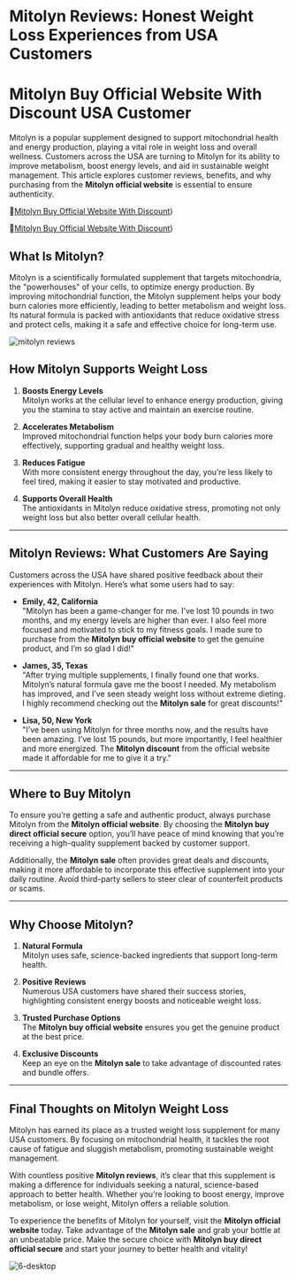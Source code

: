 # Mitolyn Reviews: Honest Weight Loss Experiences from USA Customers  
# Mitolyn Buy Official Website With Discount USA Customer

Mitolyn is a popular supplement designed to support mitochondrial health and energy production, playing a vital role in weight loss and overall wellness. Customers across the USA are turning to Mitolyn for its ability to improve metabolism, boost energy levels, and aid in sustainable weight management. This article explores customer reviews, benefits, and why purchasing from the **Mitolyn official website** is essential to ensure authenticity.  

🛒[Mitolyn Buy Official Website With Discount](https://sites.google.com/view/buy-mitolyn-official-website/home))

🛒[Mitolyn Buy Official Website With Discount](https://sites.google.com/view/buy-mitolyn-official-website/home))

## What Is Mitolyn?  

Mitolyn is a scientifically formulated supplement that targets mitochondria, the "powerhouses" of your cells, to optimize energy production. By improving mitochondrial function, the Mitolyn supplement helps your body burn calories more efficiently, leading to better metabolism and weight loss. Its natural formula is packed with antioxidants that reduce oxidative stress and protect cells, making it a safe and effective choice for long-term use.  

![mitolyn reviews](https://github.com/user-attachments/assets/976e16e4-c444-47f6-8f4a-d2590acee1bb)

## How Mitolyn Supports Weight Loss  

1. **Boosts Energy Levels**  
   Mitolyn works at the cellular level to enhance energy production, giving you the stamina to stay active and maintain an exercise routine.  

2. **Accelerates Metabolism**  
   Improved mitochondrial function helps your body burn calories more effectively, supporting gradual and healthy weight loss.  

3. **Reduces Fatigue**  
   With more consistent energy throughout the day, you’re less likely to feel tired, making it easier to stay motivated and productive.  

4. **Supports Overall Health**  
   The antioxidants in Mitolyn reduce oxidative stress, promoting not only weight loss but also better overall cellular health.  

---

## Mitolyn Reviews: What Customers Are Saying  

Customers across the USA have shared positive feedback about their experiences with Mitolyn. Here’s what some users had to say:  

- **Emily, 42, California**  
   "Mitolyn has been a game-changer for me. I’ve lost 10 pounds in two months, and my energy levels are higher than ever. I also feel more focused and motivated to stick to my fitness goals. I made sure to purchase from the **Mitolyn buy official website** to get the genuine product, and I’m so glad I did!"  

- **James, 35, Texas**  
   "After trying multiple supplements, I finally found one that works. Mitolyn’s natural formula gave me the boost I needed. My metabolism has improved, and I’ve seen steady weight loss without extreme dieting. I highly recommend checking out the **Mitolyn sale** for great discounts!"  

- **Lisa, 50, New York**  
   "I’ve been using Mitolyn for three months now, and the results have been amazing. I’ve lost 15 pounds, but more importantly, I feel healthier and more energized. The **Mitolyn discount** from the official website made it affordable for me to give it a try."  

---

## Where to Buy Mitolyn  

To ensure you’re getting a safe and authentic product, always purchase Mitolyn from the **Mitolyn official website**. By choosing the **Mitolyn buy direct official secure** option, you’ll have peace of mind knowing that you’re receiving a high-quality supplement backed by customer support.  

Additionally, the **Mitolyn sale** often provides great deals and discounts, making it more affordable to incorporate this effective supplement into your daily routine. Avoid third-party sellers to steer clear of counterfeit products or scams.  

---

## Why Choose Mitolyn?  

1. **Natural Formula**  
   Mitolyn uses safe, science-backed ingredients that support long-term health.  

2. **Positive Reviews**  
   Numerous USA customers have shared their success stories, highlighting consistent energy boosts and noticeable weight loss.  

3. **Trusted Purchase Options**  
   The **Mitolyn buy official website** ensures you get the genuine product at the best price.  

4. **Exclusive Discounts**  
   Keep an eye on the **Mitolyn sale** to take advantage of discounted rates and bundle offers.  

---

## Final Thoughts on Mitolyn Weight Loss  

Mitolyn has earned its place as a trusted weight loss supplement for many USA customers. By focusing on mitochondrial health, it tackles the root cause of fatigue and sluggish metabolism, promoting sustainable weight management.  

With countless positive **Mitolyn reviews**, it’s clear that this supplement is making a difference for individuals seeking a natural, science-based approach to better health. Whether you’re looking to boost energy, improve metabolism, or lose weight, Mitolyn offers a reliable solution.  

To experience the benefits of Mitolyn for yourself, visit the **Mitolyn official website** today. Take advantage of the **Mitolyn sale** and grab your bottle at an unbeatable price. Make the secure choice with **Mitolyn buy direct official secure** and start your journey to better health and vitality!       


![6-desktop](https://github.com/user-attachments/assets/6348b53f-75ca-4ca8-971a-2d4667d80ade)
